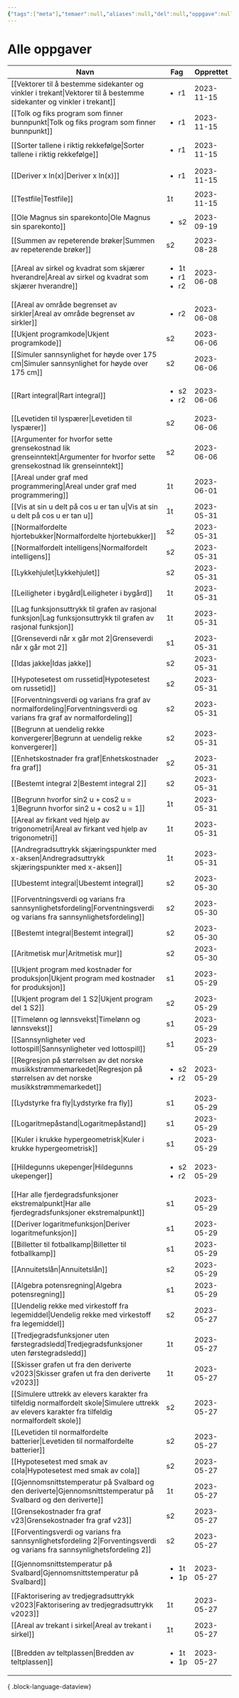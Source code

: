 ```yaml
---
{"tags":["meta"],"temaer":null,"aliases":null,"del":null,"oppgave":null,"fag":null,"eksamen":null,"dg-publish":true,"title":"Alle oppgaver","date":"2023-05-31","modified":"2023-06-01","permalink":"/alle-oppgaver/","dgPassFrontmatter":true}
---
```



# Alle oppgaver
| Navn                                                                                                                                                  | Fag                                        | Opprettet  |
| ----------------------------------------------------------------------------------------------------------------------------------------------------- | ------------------------------------------ | ---------- |
| [[Vektorer til å bestemme sidekanter og vinkler i trekant\|Vektorer til å bestemme sidekanter og vinkler i trekant]]                               | <ul><li>r1</li></ul>                       | 2023-11-15 |
| [[Tolk og fiks program som finner bunnpunkt\|Tolk og fiks program som finner bunnpunkt]]                                                           | <ul><li>r1</li></ul>                       | 2023-11-15 |
| [[Sorter tallene i riktig rekkefølge\|Sorter tallene i riktig rekkefølge]]                                                                         | <ul><li>r1</li></ul>                       | 2023-11-15 |
| [[Deriver x ln(x)\|Deriver x ln(x)]]                                                                                                               | <ul><li>r1</li></ul>                       | 2023-11-15 |
| [[Testfile\|Testfile]]                                                                                                                             | 1t                                         | 2023-11-15 |
| [[Ole Magnus sin sparekonto\|Ole Magnus sin sparekonto]]                                                                                           | <ul><li>s2</li></ul>                       | 2023-09-19 |
| [[Summen av repeterende brøker\|Summen av repeterende brøker]]                                                                                     | s2                                         | 2023-08-28 |
| [[Areal av sirkel og kvadrat som skjærer hverandre\|Areal av sirkel og kvadrat som skjærer hverandre]]                                             | <ul><li>1t</li><li>r1</li><li>r2</li></ul> | 2023-06-08 |
| [[Areal av område begrenset av sirkler\|Areal av område begrenset av sirkler]]                                                                     | <ul><li>r2</li></ul>                       | 2023-06-08 |
| [[Ukjent programkode\|Ukjent programkode]]                                                                                                         | s2                                         | 2023-06-06 |
| [[Simuler sannsynlighet for høyde over 175 cm\|Simuler sannsynlighet for høyde over 175 cm]]                                                       | s2                                         | 2023-06-06 |
| [[Rart integral\|Rart integral]]                                                                                                                   | <ul><li>s2</li><li>r2</li></ul>            | 2023-06-06 |
| [[Levetiden til lyspærer\|Levetiden til lyspærer]]                                                                                                 | s2                                         | 2023-06-06 |
| [[Argumenter for hvorfor sette grensekostnad lik grenseinntekt\|Argumenter for hvorfor sette grensekostnad lik grenseinntekt]]                     | s2                                         | 2023-06-06 |
| [[Areal under graf med programmering\|Areal under graf med programmering]]                                                                         | 1t                                         | 2023-06-01 |
| [[Vis at sin u delt på cos u er tan u\|Vis at sin u delt på cos u er tan u]]                                                                       | 1t                                         | 2023-05-31 |
| [[Normalfordelte hjortebukker\|Normalfordelte hjortebukker]]                                                                                       | s2                                         | 2023-05-31 |
| [[Normalfordelt intelligens\|Normalfordelt intelligens]]                                                                                           | s2                                         | 2023-05-31 |
| [[Lykkehjulet\|Lykkehjulet]]                                                                                                                       | s2                                         | 2023-05-31 |
| [[Leiligheter i bygård\|Leiligheter i bygård]]                                                                                                     | 1t                                         | 2023-05-31 |
| [[Lag funksjonsuttrykk til grafen av rasjonal funksjon\|Lag funksjonsuttrykk til grafen av rasjonal funksjon]]                                     | 1t                                         | 2023-05-31 |
| [[Grenseverdi når x går mot 2\|Grenseverdi når x går mot 2]]                                                                                       | s1                                         | 2023-05-31 |
| [[Idas jakke\|Idas jakke]]                                                                                                                         | s2                                         | 2023-05-31 |
| [[Hypotesetest om russetid\|Hypotesetest om russetid]]                                                                                             | s2                                         | 2023-05-31 |
| [[Forventningsverdi og varians fra graf av normalfordeling\|Forventningsverdi og varians fra graf av normalfordeling]]                             | s2                                         | 2023-05-31 |
| [[Begrunn at uendelig rekke konvergerer\|Begrunn at uendelig rekke konvergerer]]                                                                   | s2                                         | 2023-05-31 |
| [[Enhetskostnader fra graf\|Enhetskostnader fra graf]]                                                                                             | s2                                         | 2023-05-31 |
| [[Bestemt integral 2\|Bestemt integral 2]]                                                                                                         | s2                                         | 2023-05-31 |
| [[Begrunn hvorfor sin2 u + cos2 u = 1\|Begrunn hvorfor sin2 u + cos2 u = 1]]                                                                       | 1t                                         | 2023-05-31 |
| [[Areal av firkant ved hjelp av trigonometri\|Areal av firkant ved hjelp av trigonometri]]                                                         | 1t                                         | 2023-05-31 |
| [[Andregradsuttrykk skjæringspunkter med x-aksen\|Andregradsuttrykk skjæringspunkter med x-aksen]]                                                 | 1t                                         | 2023-05-31 |
| [[Ubestemt integral\|Ubestemt integral]]                                                                                                           | s2                                         | 2023-05-30 |
| [[Forventningsverdi og varians fra sannsynlighetsfordeling\|Forventningsverdi og varians fra sannsynlighetsfordeling]]                             | s2                                         | 2023-05-30 |
| [[Bestemt integral\|Bestemt integral]]                                                                                                             | s2                                         | 2023-05-30 |
| [[Aritmetisk mur\|Aritmetisk mur]]                                                                                                                 | s2                                         | 2023-05-30 |
| [[Ukjent program med kostnader for produksjon\|Ukjent program med kostnader for produksjon]]                                                       | s1                                         | 2023-05-29 |
| [[Ukjent program del 1 S2\|Ukjent program del 1 S2]]                                                                                               | s2                                         | 2023-05-29 |
| [[Timelønn og lønnsvekst\|Timelønn og lønnsvekst]]                                                                                                 | s1                                         | 2023-05-29 |
| [[Sannsynligheter ved lottospill\|Sannsynligheter ved lottospill]]                                                                                 | s1                                         | 2023-05-29 |
| [[Regresjon på størrelsen av det norske musikkstrømmemarkedet\|Regresjon på størrelsen av det norske musikkstrømmemarkedet]]                       | <ul><li>s2</li><li>r2</li></ul>            | 2023-05-29 |
| [[Lydstyrke fra fly\|Lydstyrke fra fly]]                                                                                                           | s1                                         | 2023-05-29 |
| [[Logaritmepåstand\|Logaritmepåstand]]                                                                                                             | s1                                         | 2023-05-29 |
| [[Kuler i krukke hypergeometrisk\|Kuler i krukke hypergeometrisk]]                                                                                 | s1                                         | 2023-05-29 |
| [[Hildegunns ukepenger\|Hildegunns ukepenger]]                                                                                                     | <ul><li>s2</li><li>r2</li></ul>            | 2023-05-29 |
| [[Har alle fjerdegradsfunksjoner ekstremalpunkt\|Har alle fjerdegradsfunksjoner ekstremalpunkt]]                                                   | s1                                         | 2023-05-29 |
| [[Deriver logaritmefunksjon\|Deriver logaritmefunksjon]]                                                                                           | s1                                         | 2023-05-29 |
| [[Billetter til fotballkamp\|Billetter til fotballkamp]]                                                                                           | s1                                         | 2023-05-29 |
| [[Annuitetslån\|Annuitetslån]]                                                                                                                     | s2                                         | 2023-05-29 |
| [[Algebra potensregning\|Algebra potensregning]]                                                                                                   | s1                                         | 2023-05-29 |
| [[Uendelig rekke med virkestoff fra legemiddel\|Uendelig rekke med virkestoff fra legemiddel]]                                                     | s2                                         | 2023-05-27 |
| [[Tredjegradsfunksjoner uten førstegradsledd\|Tredjegradsfunksjoner uten førstegradsledd]]                                                         | 1t                                         | 2023-05-27 |
| [[Skisser grafen ut fra den deriverte v2023\|Skisser grafen ut fra den deriverte v2023]]                                                           | 1t                                         | 2023-05-27 |
| [[Simulere uttrekk av elevers karakter fra tilfeldig normalfordelt skole\|Simulere uttrekk av elevers karakter fra tilfeldig normalfordelt skole]] | s2                                         | 2023-05-27 |
| [[Levetiden til normalfordelte batterier\|Levetiden til normalfordelte batterier]]                                                                 | s2                                         | 2023-05-27 |
| [[Hypotesetest med smak av cola\|Hypotesetest med smak av cola]]                                                                                   | s2                                         | 2023-05-27 |
| [[Gjennomsnittstemperatur på Svalbard og den deriverte\|Gjennomsnittstemperatur på Svalbard og den deriverte]]                                     | 1t                                         | 2023-05-27 |
| [[Grensekostnader fra graf v23\|Grensekostnader fra graf v23]]                                                                                     | s2                                         | 2023-05-27 |
| [[Forventingsverdi og varians fra sannsynlighetsfordeling 2\|Forventingsverdi og varians fra sannsynlighetsfordeling 2]]                           | s2                                         | 2023-05-27 |
| [[Gjennomsnittstemperatur på Svalbard\|Gjennomsnittstemperatur på Svalbard]]                                                                       | <ul><li>1t</li><li>1p</li></ul>            | 2023-05-27 |
| [[Faktorisering av tredjegradsuttrykk v2023\|Faktorisering av tredjegradsuttrykk v2023]]                                                           | 1t                                         | 2023-05-27 |
| [[Areal av trekant i sirkel\|Areal av trekant i sirkel]]                                                                                           | 1t                                         | 2023-05-27 |
| [[Bredden av teltplassen\|Bredden av teltplassen]]                                                                                                 | <ul><li>1t</li><li>1p</li></ul>            | 2023-05-27 |

{ .block-language-dataview}
